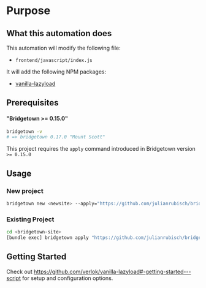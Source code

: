 # Purpose

## What this automation does 

This automation will modify the following file:

- `frontend/javascript/index.js`

It will add the following NPM packages:

- [vanilla-lazyload](https://github.com/verlok/vanilla-lazyload)

## Prerequisites

#### "Bridgetown >= 0.15.0"

```bash
bridgetown -v
# => bridgetown 0.17.0 "Mount Scott"
```

This project requires the `apply` command introduced in Bridgetown version
`>= 0.15.0` 


## Usage

### New project

```bash
bridgetown new <newsite> --apply="https://github.com/julianrubisch/bridgetown-automation-lazyload"
```

### Existing Project

```bash
cd <bridgetown-site>
[bundle exec] bridgetown apply "https://github.com/julianrubisch/bridgetown-automation-lazyload"
```

## Getting Started

Check out https://github.com/verlok/vanilla-lazyload#-getting-started---script for setup and configuration options.
